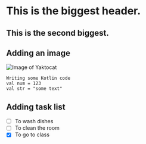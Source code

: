 # This is the biggest header.
## This is the second biggest.


## Adding an image
![Image of Yaktocat](https://octodex.github.com/images/yaktocat.png)

```
Writing some Kotlin code
val num = 123
val str = "some text"
```
## Adding task list
- [ ] To wash dishes
- [ ] To clean the room
- [x] To go to class
